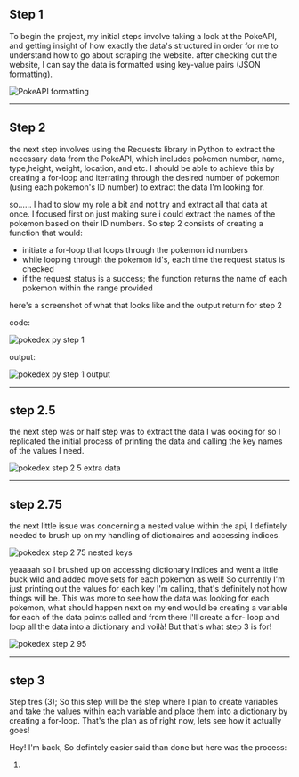 ## Step 1
To begin the project, my initial steps involve taking a look at the PokeAPI, and getting insight of how exactly the data's structured in order for me to understand how to go about scraping the website. after checking out the website, I can say the data is formatted using key-value pairs (JSON formatting).

![PokeAPI formatting](https://github.com/user-attachments/assets/fc621132-24ed-44cd-a2ab-0e4718b317fd)

---

## Step 2
the next step involves using the Requests library in Python to extract the necessary data from the PokeAPI, which includes pokemon number, name, type,height, weight, location, and etc. I should be able to achieve this by creating a for-loop and iterrating through the desired number of pokemon (using each pokemon's ID number) to extract the data I'm looking for. 

so......
I had to slow my role a bit and not try and extract all that data at once. I focused first on just making sure i could extract the names of the pokemon based on their ID numbers.
So step 2 consists of creating a function that would:
- initiate a for-loop that loops through the pokemon id numbers
- while looping through the pokemon id's, each time the request status is checked
- if the request status is a success; the function returns the name of each pokemon within the range provided 

here's a screenshot of what that looks like and the output return for step 2

code:

![pokedex py step 1](https://github.com/user-attachments/assets/799ed154-6c7d-4e2a-ba91-2ff9399e47a9)

output:

![pokedex py step 1 output](https://github.com/user-attachments/assets/7f716cba-f455-46fa-b84c-efd6e6c1c859)

---

## step 2.5
the next step was or half step was to extract the data I was ooking for so I replicated the initial process of printing the data and calling the key names of the  values I need.
 
![pokedex step 2 5 extra data](https://github.com/user-attachments/assets/3feb9e5c-2b26-4e63-8f6d-6b5d49eed4fe)

---


 ## step 2.75
 the next little issue was concerning a nested value within the api, I defintely needed to brush up on my handling of dictionaires and  accessing indices.

 ![pokedex step 2 75 nested keys](https://github.com/user-attachments/assets/8350afe7-45d6-497d-a9b4-b8abcc8bd052)
 

yeaaaah so I brushed up on accessing dictionary indices and went a little buck wild and added move sets for each pokemon as well! So currently I'm just printing out the values for each key I'm calling, that's definitely not how things will be. This was more to see how the data was looking for each pokemon, what should happen next on my end would be creating a variable for each of the data points called and from there I'll create a for- loop and loop all the data into a dictionary and voilà!  But that's what step 3 is for!

![pokedex step 2 95](https://github.com/user-attachments/assets/f409464d-b992-44ba-9bbe-640253daf593)

---


## step 3
Step tres (3); So this step will be the step where I plan to create variables and take the values within each variable and place them into a dictionary by creating a for-loop. That's the plan as of right now, lets see how it actually goes!

Hey! I'm back, So defintely easier said than done but here was the process:

1) 




 
